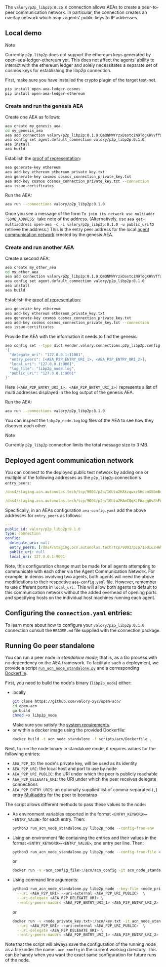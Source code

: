 The `valory/p2p_libp2p:0.26.0` connection allows AEAs to create a peer-to-peer communication network. In particular, the connection creates an overlay network which maps agents' public keys to IP addresses.

## Local demo

<div class="admonition note">
  <p class="admonition-title">Note</p>
  <p>Currently <code>p2p_libp2p</code> does not support the
  ethereum keys generated by open-aea-ledger-ethereum yet.
  This does not affect the agents' ability to interact with the
  ethereum ledger and solely necessitates a separate set of
  cosmos keys for establishing the libp2p connection.
</p>
</div>

First, make sure you have installed the crypto plugin
of the target test-net.
``` bash
pip install open-aea-ledger-cosmos
pip install open-aea-ledger-ethereum
```

### Create and run the genesis AEA

Create one AEA as follows:

``` bash
aea create my_genesis_aea
cd my_genesis_aea
aea add connection valory/p2p_libp2p:0.1.0:QmQNMWYrzxDastciN9TdgKHVVffxUie33B7esD9ggJmw79 --remote
aea config set agent.default_connection valory/p2p_libp2p:0.1.0
aea install
aea build
```

Establish the <a href="../por">proof of representation</a>:

``` bash
aea generate-key ethereum
aea add-key ethereum ethereum_private_key.txt
aea generate-key cosmos cosmos_connection_private_key.txt
aea add-key cosmos cosmos_connection_private_key.txt --connection
aea issue-certificates
```

Run the AEA:

``` bash
aea run --connections valory/p2p_libp2p:0.1.0
```

Once you see a message of the form `To join its network use multiaddr 'SOME_ADDRESS'` take note of the address. (Alternatively, use `aea get-multiaddress open-aea -c -i valory/p2p_libp2p:0.1.0 -u public_uri` to retrieve the address.)
This is the entry peer address for the local <a href="../acn">agent communication network</a> created by the genesis AEA.

### Create and run another AEA

Create a second AEA:

``` bash
aea create my_other_aea
cd my_other_aea
aea add connection valory/p2p_libp2p:0.1.0:QmQNMWYrzxDastciN9TdgKHVVffxUie33B7esD9ggJmw79 --remote
aea config set agent.default_connection valory/p2p_libp2p:0.1.0
aea install
aea build
```

Establish the <a href="../por">proof of representation</a>:

``` bash
aea generate-key ethereum
aea add-key ethereum ethereum_private_key.txt
aea generate-key cosmos cosmos_connection_private_key.txt
aea add-key cosmos cosmos_connection_private_key.txt --connection
aea issue-certificates
```

Provide the AEA with the information it needs to find the genesis:

``` bash
aea config set --type dict vendor.valory.connections.p2p_libp2p.config \
'{
  "delegate_uri": "127.0.0.1:11001",
  "entry_peers": [<AEA_P2P_ENTRY_URI_1>, <AEA_P2P_ENTRY_URI_2>],
  "local_uri": "127.0.0.1:9001",
  "log_file": "libp2p_node.log",
  "public_uri": "127.0.0.1:9001"
}'
```
Here `[<AEA_P2P_ENTRY_URI_1>, <AEA_P2P_ENTRY_URI_2>]` represents a list of multi addresses displayed in the log output of the genesis AEA.

Run the AEA:

``` bash
aea run --connections valory/p2p_libp2p:0.1.0
```

You can inspect the `libp2p_node.log` log files of the AEA to see how they discover each other.

<div class="admonition note">
  <p class="admonition-title">Note</p>
  <p>Currently <code>p2p_libp2p</code> connection limits the total message size to 3 MB.
</p>
</div>

## Deployed agent communication network

You can connect to the deployed public test network by adding one or multiple of the following addresses as the `p2p_libp2p` connection's `entry_peers`:

``` yaml
/dns4/staging.acn.autonolas.tech/tcp/9003/p2p/16Uiu2HAkzqwxz5HdbnXS6mB4nTwJ3WysQa6udvbZ3te2sCHZ6ih2
```
``` yaml
/dns4/staging.acn.autonolas.tech/tcp/9004/p2p/16Uiu2HAmCQqXLFWaqqUv8hFdFPDwwNQf9qEQox8Kcf78heb33e7x
```

Specifically, in an AEAs configuration `aea-config.yaml` add the above addresses for `entry_peers` as follows:
``` yaml
---
public_id: valory/p2p_libp2p:0.1.0
type: connection
config:
  delegate_uri: null
  entry_peers: [/dns4/staging.acn.autonolas.tech/tcp/9003/p2p/16Uiu2HAkzqwxz5HdbnXS6mB4nTwJ3WysQa6udvbZ3te2sCHZ6ih2,/dns4/staging.acn.autonolas.tech/tcp/9004/p2p/16Uiu2HAmCQqXLFWaqqUv8hFdFPDwwNQf9qEQox8Kcf78heb33e7x]
  public_uri: null
  local_uri: 127.0.0.1:9001
```

Note, this configuration change must be made for all agents attempting to communicate with each other via the Agent Communication Network. For example, in demos involving two agents, both agents will need the above modifications to their respective `aea-config.yaml` file. However, remember to use different ports in `local_uri.` This will allow both agents to default to this communication network without the added overhead of opening ports and specifying hosts on the individual host machines running each agent.


## Configuring the `connection.yaml` entries:

To learn more about how to configure your `valory/p2p_libp2p:0.1.0` connection consult the `README.md` file supplied with the connection package.

## Running Go peer standalone

You can run a peer node in _standalone mode_; that is, as a Go process with no dependency on the AEA framework. To facilitate such a deployment, we provide a script
 <a href="https://github.com/valory-xyz/open-aea/blob/main/scripts/acn/run_acn_node_standalone.py" target="_blank">`run_acn_node_standalone.py`</a>
 and a corresponding
 <a href="https://github.com/valory-xyz/open-aea/blob/main/scripts/acn/Dockerfile" target="_blank">Dockerfile</a>.

First, you need to build the node's binary (`libp2p_node`) either:

- locally
  ``` bash
  git clone https://github.com/valory-xyz/open-acn/
  cd open-acn
  go build
  chmod +x libp2p_node
  ```
  Make sure you satisfy the <a href="../quickstart">system requirements</a>.
- or within a docker image using the provided Dockerfile:
  ``` bash
  docker build -t acn_node_standalone -f scripts/acn/Dockerfile .
  ```

Next, to run the node binary in standalone mode, it requires values for the following entries:

- `AEA_P2P_ID`: the node's private key, will be used as its identity
- `AEA_P2P_URI`: the local host and port to use by node
- `AEA_P2P_URI_PUBLIC`: the URI under which the peer is publicly reachable
- `AEA_P2P_DELEGATE_URI`: the URI under which the peer receives delegate connections
- `AEA_P2P_ENTRY_URIS`: an optionally supplied list of comma-separated (`,`) entry <a href="https://multiformats.io/multiaddr/" target="_blank">Multiaddrs</a> for the peer to bootstrap

The script allows different methods to pass these values to the node:

- As environment variables exported in the format `<ENTRY_KEYWORD>=<ENTRY_VALUE>` for each entry. Then:
  ``` bash
  python3 run_acn_node_standalone.py libp2p_node --config-from-env
  ```
- Using an environment file containing the entries and their values in the format `<ENTRY_KEYWORD>=<ENTRY_VALUE>`, one entry per line. Then:
  ``` bash
  python3 run_acn_node_standalone.py libp2p_node --config-from-file <env-file-path>
  ```
  or
  ``` bash
  docker run -v <acn_config_file>:/acn/acn_config -it acn_node_standalone --config-from-file /acn/acn_config
  ```
- Using command line arguments:
  ``` bash
  python3 run_acn_node_standalone.py libp2p_node --key-file <node_private_key.txt> \
    --uri <AEA_P2P_URI> --uri-external <AEA_P2P_URI_PUBLIC>  \
    --uri-delegate <AEA_P2P_DELEGATE_URI> \
    --entry-peers-maddrs <AEA_P2P_ENTRY_URI_1> <AEA_P2P_ENTRY_URI_2> ...
  ```
  or
  ``` bash
  docker run -v <node_private_key.txt>:/acn/key.txt -it acn_node_standalone --key-file /acn/key.txt \
    --uri <AEA_P2P_URI> --uri-external <AEA_P2P_URI_PUBLIC>  \
    --uri-delegate <AEA_P2P_DELEGATE_URI> \
    --entry-peers-maddrs <AEA_P2P_ENTRY_URI_1> <AEA_P2P_ENTRY_URI_2> ...
  ```

Note that the script will always save the configuration of the running node as a file under the name `.acn_config` in the current working directory. This can be handy when you want the exact same configuration for future runs of the node.
